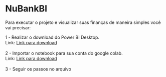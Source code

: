 # NuBankBI

Para executar o projeto e visualizar suas finanças de maneira simples você vai precisar:</br>

1 - Realizar o download do Power BI Desktop. <br>
    Link: <a href="https://www.microsoft.com/pt-BR/download/details.aspx?id=58494">Link para download</a></br></br>
2 - Importar o notebook para sua conta do google colab. <br>
    Link: <a href="https://colab.research.google.com/notebooks/intro.ipynb#recent=true">Link para download</a></br></br>
3 - Seguir os passos no arquivo
